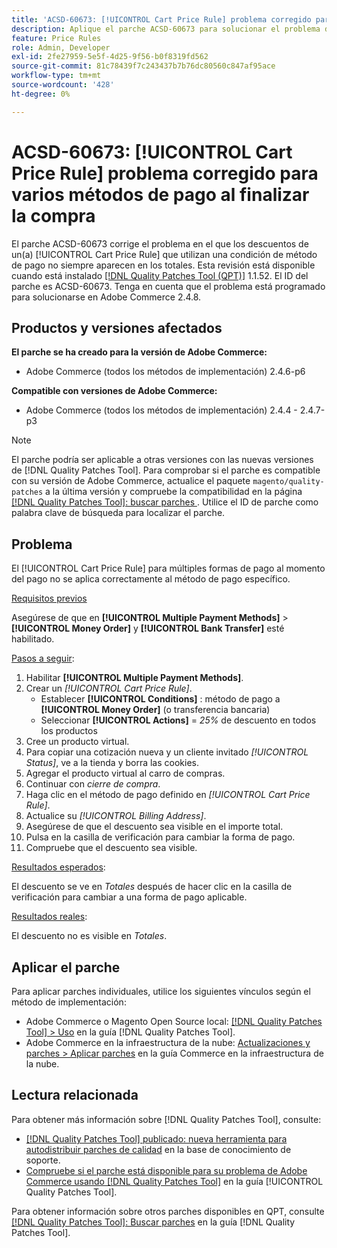 ```yaml
---
title: 'ACSD-60673: [!UICONTROL Cart Price Rule] problema corregido para varios métodos de pago al finalizar la compra'
description: Aplique el parche ACSD-60673 para solucionar el problema de Adobe Commerce donde los descuentos de un [!UICONTROL Cart Price Rule] que utilizan una condición de método de pago no siempre aparecen en los totales.
feature: Price Rules
role: Admin, Developer
exl-id: 2fe27959-5e5f-4d25-9f56-b0f8319fd562
source-git-commit: 81c78439f7c243437b7b76dc80560c847af95ace
workflow-type: tm+mt
source-wordcount: '428'
ht-degree: 0%

---
```


# ACSD-60673: [!UICONTROL Cart Price Rule] problema corregido para varios métodos de pago al finalizar la compra

El parche ACSD-60673 corrige el problema en el que los descuentos de un(a) [!UICONTROL Cart Price Rule] que utilizan una condición de método de pago no siempre aparecen en los totales. Esta revisión está disponible cuando está instalado [[!DNL Quality Patches Tool (QPT)]](https://experienceleague.adobe.com/en/docs/commerce-knowledge-base/kb/announcements/commerce-announcements/magento-quality-patches-released-new-tool-to-self-serve-quality-patches) 1.1.52. El ID del parche es ACSD-60673. Tenga en cuenta que el problema está programado para solucionarse en Adobe Commerce 2.4.8.

## Productos y versiones afectados

**El parche se ha creado para la versión de Adobe Commerce:**

* Adobe Commerce (todos los métodos de implementación) 2.4.6-p6

**Compatible con versiones de Adobe Commerce:**

* Adobe Commerce (todos los métodos de implementación) 2.4.4 - 2.4.7-p3

>[!NOTE]
>
>El parche podría ser aplicable a otras versiones con las nuevas versiones de [!DNL Quality Patches Tool]. Para comprobar si el parche es compatible con su versión de Adobe Commerce, actualice el paquete `magento/quality-patches` a la última versión y compruebe la compatibilidad en la página [[!DNL Quality Patches Tool]: buscar parches ](https://experienceleague.adobe.com/tools/commerce-quality-patches/index.html). Utilice el ID de parche como palabra clave de búsqueda para localizar el parche.

## Problema

El [!UICONTROL Cart Price Rule] para múltiples formas de pago al momento del pago no se aplica correctamente al método de pago específico.

<u>Requisitos previos</u>

Asegúrese de que en **[!UICONTROL Multiple Payment Methods]** > **[!UICONTROL Money Order]** y **[!UICONTROL Bank Transfer]** esté habilitado.

<u>Pasos a seguir</u>:

1. Habilitar **[!UICONTROL Multiple Payment Methods]**.
1. Crear un *[!UICONTROL Cart Price Rule]*.
   * Establecer **[!UICONTROL Conditions]** : método de pago a **[!UICONTROL Money Order]** (o transferencia bancaria)
   * Seleccionar **[!UICONTROL Actions]** = *25%* de descuento en todos los productos
1. Cree un producto virtual.
1. Para copiar una cotización nueva y un cliente invitado *[!UICONTROL Status]*, ve a la tienda y borra las cookies.
1. Agregar el producto virtual al carro de compras.
1. Continuar con *cierre de compra*.
1. Haga clic en el método de pago definido en *[!UICONTROL Cart Price Rule]*.
1. Actualice su *[!UICONTROL Billing Address]*.
1. Asegúrese de que el descuento sea visible en el importe total.
1. Pulsa en la casilla de verificación para cambiar la forma de pago.
1. Compruebe que el descuento sea visible.

<u>Resultados esperados</u>:

El descuento se ve en *Totales* después de hacer clic en la casilla de verificación para cambiar a una forma de pago aplicable.

<u>Resultados reales</u>:

El descuento no es visible en *Totales*.

## Aplicar el parche

Para aplicar parches individuales, utilice los siguientes vínculos según el método de implementación:

* Adobe Commerce o Magento Open Source local: [[!DNL Quality Patches Tool] > Uso](/help/tools/quality-patches-tool/usage.md) en la guía [!DNL Quality Patches Tool].
* Adobe Commerce en la infraestructura de la nube: [Actualizaciones y parches > Aplicar parches](https://experienceleague.adobe.com/docs/commerce-cloud-service/user-guide/develop/upgrade/apply-patches.html) en la guía Commerce en la infraestructura de la nube.

## Lectura relacionada

Para obtener más información sobre [!DNL Quality Patches Tool], consulte:

* [[!DNL Quality Patches Tool] publicado: nueva herramienta para autodistribuir parches de calidad](https://experienceleague.adobe.com/en/docs/commerce-knowledge-base/kb/announcements/commerce-announcements/magento-quality-patches-released-new-tool-to-self-serve-quality-patches) en la base de conocimiento de soporte.
* [Compruebe si el parche está disponible para su problema de Adobe Commerce usando [!DNL Quality Patches Tool]](/help/tools/quality-patches-tool/patches-available-in-qpt/check-patch-for-magento-issue-with-magento-quality-patches.md) en la guía [!UICONTROL Quality Patches Tool].

Para obtener información sobre otros parches disponibles en QPT, consulte [[!DNL Quality Patches Tool]: Buscar parches](https://experienceleague.adobe.com/tools/commerce-quality-patches/index.html) en la guía [!DNL Quality Patches Tool].
